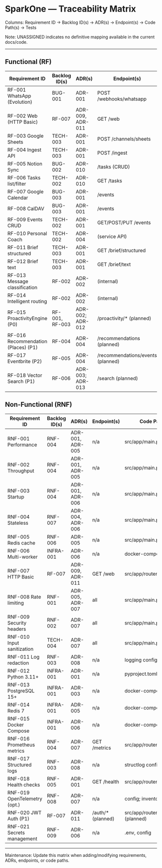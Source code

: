 # SparkOne — Traceability Matrix

Columns: Requirement ID → Backlog ID(s) → ADR(s) → Endpoint(s) → Code Path(s) → Tests

Note: UNASSIGNED indicates no definitive mapping available in the current docs/code.

---

## Functional (RF)

| Requirement ID | Backlog ID(s) | ADR(s) | Endpoint(s) | Code Path(s) | Tests |
|---|---|---|---|---|---|
| RF-001 WhatsApp (Evolution) | BUG-001 | ADR-001 | POST /webhooks/whatsapp | src/app/routers/webhooks.py | tests/test_webhooks.py |
| RF-002 Web (HTTP Basic) | RF-007 | ADR-009, ADR-011 | GET /web | src/app/routers/web.py | tests/test_web.py |
| RF-003 Google Sheets | TECH-003 | ADR-001 | POST /channels/sheets | src/app/routers/channels.py | tests/test_channels.py |
| RF-004 Ingest API | TECH-003 | ADR-001 | POST /ingest | src/app/routers/ingest.py | tests/test_ingest.py |
| RF-005 Notion Sync | BUG-002 | ADR-010 | /tasks (CRUD) | src/app/services/tasks.py | tests/test_tasks.py |
| RF-006 Tasks list/filter | TECH-002 | ADR-010 | GET /tasks | src/app/routers/tasks.py | tests/test_tasks.py |
| RF-007 Google Calendar | BUG-003 | ADR-001 | /events | src/app/services/calendar.py; src/app/integrations/google_calendar.py | tests/test_calendar.py |
| RF-008 CalDAV | BUG-003 | ADR-001 | /events | src/app/integrations/caldav.py | tests/test_caldav.py |
| RF-009 Events CRUD | TECH-002 | ADR-001 | GET/POST/PUT /events | src/app/routers/events.py | tests/test_events.py |
| RF-010 Personal Coach | TECH-002 | ADR-004 | (service API) | src/app/services/personal_coach.py | tests/test_coach.py |
| RF-011 Brief structured | TECH-003 | ADR-001 | GET /brief/structured | src/app/routers/brief.py | tests/test_brief.py |
| RF-012 Brief text | TECH-003 | ADR-001 | GET /brief/text | src/app/routers/brief.py | tests/test_brief.py |
| RF-013 Message classification | RF-002 | ADR-002 | (internal) | src/app/agents/agno.py | tests/test_agno.py |
| RF-014 Intelligent routing | RF-002 | ADR-002 | (internal) | src/app/agents/agno.py | tests/test_agno.py |
| RF-015 ProactivityEngine (P0) | RF-001, RF-003 | ADR-002; ADR-012 | /proactivity/* (planned) | src/app/services/proactivity.py (planned) | tests/test_proactivity.py (planned) |
| RF-016 Recommendation (Places) (P1) | RF-004 | ADR-004 | /recommendations (planned) | src/app/services/recommendations.py (planned) | tests/test_recommendations.py (planned) |
| RF-017 Eventbrite (P2) | RF-005 | ADR-004 | /recommendations/events (planned) | src/app/services/recommendations.py (planned) | tests/test_recommendations.py (planned) |
| RF-018 Vector Search (P1) | RF-006 | ADR-003; ADR-013 | /search (planned) | src/app/services/vector_search.py (planned) | tests/test_vector_search.py (planned) |

## Non-Functional (RNF)

| Requirement ID | Backlog ID(s) | ADR(s) | Endpoint(s) | Code Path(s) | Tests |
|---|---|---|---|---|---|
| RNF-001 Performance | RNF-004 | ADR-001, ADR-005 | n/a | src/app/main.py | tests/test_performance.py (planned) |
| RNF-002 Throughput | RNF-004 | ADR-001, ADR-005 | n/a | src/app/main.py | tests/test_performance.py (planned) |
| RNF-003 Startup | RNF-004 | ADR-001, ADR-006 | n/a | src/app/main.py | tests/test_performance.py (planned) |
| RNF-004 Stateless | RNF-007 | ADR-004, ADR-006 | n/a | src/app/main.py | tests/test_architecture.py (planned) |
| RNF-005 Redis cache | RNF-006 | ADR-005 | n/a | src/app/main.py | tests/test_cache.py (planned) |
| RNF-006 Multi-worker | INFRA-001 | ADR-006 | n/a | docker-compose.yml | tests/test_deployment.py (planned) |
| RNF-007 HTTP Basic | RF-007 | ADR-009, ADR-011 | GET /web | src/app/routers/web.py | tests/test_auth.py |
| RNF-008 Rate limiting | RNF-001 | ADR-005, ADR-007 | all | src/app/main.py | tests/test_middleware.py |
| RNF-009 Security headers | RNF-002 | ADR-007 | all | src/app/main.py | tests/test_security.py |
| RNF-010 Input sanitization | TECH-004 | ADR-007 | all | src/app/main.py | tests/test_security.py |
| RNF-011 Log redaction | RNF-003 | ADR-008 | n/a | logging config / structlog | tests/test_logging.py (planned) |
| RNF-012 Python 3.11+ | INFRA-001 | ADR-001 | n/a | pyproject.toml | tests/test_compatibility.py (planned) |
| RNF-013 PostgreSQL 15+ | INFRA-001 | ADR-003 | n/a | docker-compose.yml | tests/test_database.py (planned) |
| RNF-014 Redis 7 | INFRA-001 | ADR-005 | n/a | docker-compose.yml | tests/test_cache.py (planned) |
| RNF-015 Docker Compose | INFRA-001 | ADR-006 | n/a | docker-compose.yml | tests/test_deployment.py (planned) |
| RNF-016 Prometheus metrics | RNF-004 | ADR-007 | GET /metrics | src/app/routers/metrics.py | tests/test_metrics.py (planned) |
| RNF-017 Structured logs | RNF-003 | ADR-008 | n/a | structlog configuration | tests/test_logging.py (planned) |
| RNF-018 Health checks | RNF-005 | ADR-001 | GET /health | src/app/routers/health.py | tests/test_health.py |
| RNF-019 OpenTelemetry (opt.) | RNF-008 | ADR-007 | n/a | config; inventory.json | tests/test_observability.py (planned) |
| RNF-020 JWT Auth (P1) | RF-007 | ADR-011 | /auth/* (planned) | src/app/routers/auth.py (planned) | tests/test_auth.py (planned) |
| RNF-021 Secrets management | RNF-009 | ADR-006 | n/a | .env, config | tests/test_security.py (planned) |

---

Maintenance: Update this matrix when adding/modifying requirements, ADRs, endpoints, or code paths.
